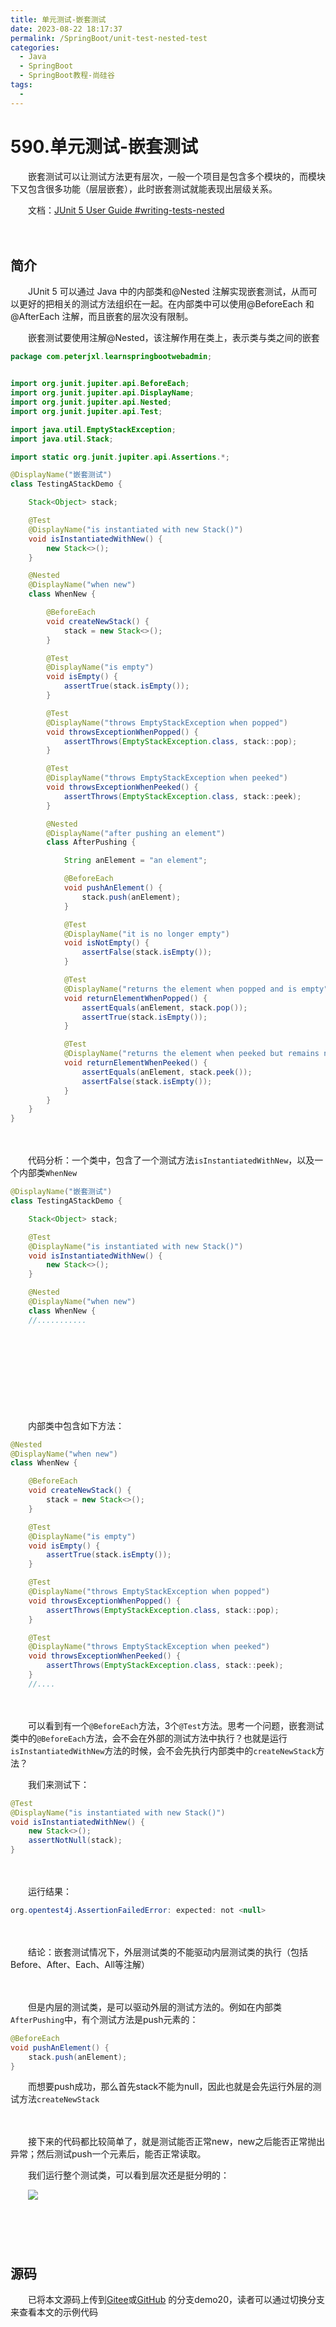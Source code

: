 ```yaml
---
title: 单元测试-嵌套测试
date: 2023-08-22 18:17:37
permalink: /SpringBoot/unit-test-nested-test
categories:
  - Java
  - SpringBoot
  - SpringBoot教程-尚硅谷
tags:
  - 
---
```

# 590.单元测试-嵌套测试

　　嵌套测试可以让测试方法更有层次，一般一个项目是包含多个模块的，而模块下又包含很多功能（层层嵌套），此时嵌套测试就能表现出层级关系。

　　文档：[JUnit 5 User Guide #writing-tests-nested](https://junit.org/junit5/docs/current/user-guide/#writing-tests-nested)
<!-- more -->
　　‍

## 简介

　　JUnit 5 可以通过 Java 中的内部类和@Nested 注解实现嵌套测试，从而可以更好的把相关的测试方法组织在一起。在内部类中可以使用@BeforeEach 和@AfterEach 注解，而且嵌套的层次没有限制。

　　嵌套测试要使用注解@Nested，该注解作用在类上，表示类与类之间的嵌套

```Java
package com.peterjxl.learnspringbootwebadmin;


import org.junit.jupiter.api.BeforeEach;
import org.junit.jupiter.api.DisplayName;
import org.junit.jupiter.api.Nested;
import org.junit.jupiter.api.Test;

import java.util.EmptyStackException;
import java.util.Stack;

import static org.junit.jupiter.api.Assertions.*;

@DisplayName("嵌套测试")
class TestingAStackDemo {

    Stack<Object> stack;

    @Test
    @DisplayName("is instantiated with new Stack()")
    void isInstantiatedWithNew() {
        new Stack<>();
    }

    @Nested
    @DisplayName("when new")
    class WhenNew {

        @BeforeEach
        void createNewStack() {
            stack = new Stack<>();
        }

        @Test
        @DisplayName("is empty")
        void isEmpty() {
            assertTrue(stack.isEmpty());
        }

        @Test
        @DisplayName("throws EmptyStackException when popped")
        void throwsExceptionWhenPopped() {
            assertThrows(EmptyStackException.class, stack::pop);
        }

        @Test
        @DisplayName("throws EmptyStackException when peeked")
        void throwsExceptionWhenPeeked() {
            assertThrows(EmptyStackException.class, stack::peek);
        }

        @Nested
        @DisplayName("after pushing an element")
        class AfterPushing {

            String anElement = "an element";

            @BeforeEach
            void pushAnElement() {
                stack.push(anElement);
            }

            @Test
            @DisplayName("it is no longer empty")
            void isNotEmpty() {
                assertFalse(stack.isEmpty());
            }

            @Test
            @DisplayName("returns the element when popped and is empty")
            void returnElementWhenPopped() {
                assertEquals(anElement, stack.pop());
                assertTrue(stack.isEmpty());
            }

            @Test
            @DisplayName("returns the element when peeked but remains not empty")
            void returnElementWhenPeeked() {
                assertEquals(anElement, stack.peek());
                assertFalse(stack.isEmpty());
            }
        }
    }
}
```

　　‍

　　代码分析：一个类中，包含了一个测试方法`isInstantiatedWithNew`​，以及一个内部类​`WhenNew`​

```Java
@DisplayName("嵌套测试")
class TestingAStackDemo {

    Stack<Object> stack;

    @Test
    @DisplayName("is instantiated with new Stack()")
    void isInstantiatedWithNew() {
        new Stack<>();
    }

    @Nested
    @DisplayName("when new")
    class WhenNew {
    //...........
```

　　​​

　　​​

　　‍

　　‍

　　内部类中包含如下方法：

```Java
@Nested
@DisplayName("when new")
class WhenNew {

    @BeforeEach
    void createNewStack() {
        stack = new Stack<>();
    }

    @Test
    @DisplayName("is empty")
    void isEmpty() {
        assertTrue(stack.isEmpty());
    }

    @Test
    @DisplayName("throws EmptyStackException when popped")
    void throwsExceptionWhenPopped() {
        assertThrows(EmptyStackException.class, stack::pop);
    }

    @Test
    @DisplayName("throws EmptyStackException when peeked")
    void throwsExceptionWhenPeeked() {
        assertThrows(EmptyStackException.class, stack::peek);
    }
    //....
```

　　‍

　　可以看到有一个`@BeforeEach`​方法，3个`@Test`​方法。思考一个问题，嵌套测试类中的`@BeforeEach`​方法，会不会在外部的测试方法中执行？也就是运行`isInstantiatedWithNew`​方法的时候，会不会先执行内部类中的`createNewStack`​方法？

　　我们来测试下：

```Java
@Test
@DisplayName("is instantiated with new Stack()")
void isInstantiatedWithNew() {
    new Stack<>();
    assertNotNull(stack);
}
```

　　‍

　　运行结果：

```Java
org.opentest4j.AssertionFailedError: expected: not <null>
```

　　‍

　　结论：嵌套测试情况下，外层测试类的不能驱动内层测试类的执行（包括Before、After、Each、All等注解）

　　‍

　　但是内层的测试类，是可以驱动外层的测试方法的。例如在内部类`AfterPushing`​中，有个测试方法是push元素的：

```Java
@BeforeEach
void pushAnElement() {
    stack.push(anElement);
}
```

　　而想要push成功，那么首先stack不能为null，因此也就是会先运行外层的测试方法​`createNewStack`​

　　‍

　　接下来的代码都比较简单了，就是测试能否正常new，new之后能否正常抛出异常；然后测试push一个元素后，能否正常读取。​​

　　我们运行整个测试类，可以看到层次还是挺分明的：

　　​![](https://image.peterjxl.com/blog/image-20230816102452-xvldqsn.png)

　　‍

　　​

## 源码

　　已将本文源码上传到[Gitee](https://gitee.com/peterjxl/LearnSpringBoot-Web-Admin)或[GitHub](https://github.com/Peter-JXL/LearnSpringBoot-Web-Admin) 的分支demo20，读者可以通过切换分支来查看本文的示例代码

　　‍
